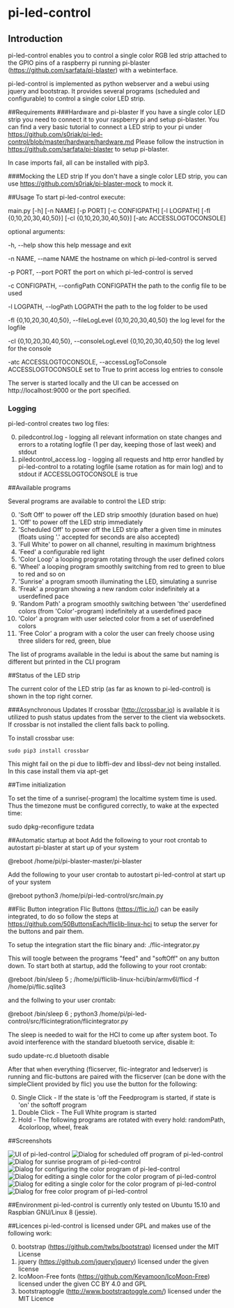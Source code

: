 # pi-led-control
## Introduction
pi-led-control enables you to control a single color RGB led strip attached to the GPIO pins of a raspberry pi running pi-blaster (https://github.com/sarfata/pi-blaster) with a webinterface.

pi-led-control is implemented as python webserver and a webui using jquery and bootstrap.
It provides several programs (scheduled and configurable) to control a single color LED strip.

##Requirements
###Hardware and pi-blaster
If you have a single color LED strip you need to connect it to your raspberry pi and setup pi-blaster.
You can find a very basic tutorial to connect a LED strip to your pi under https://github.com/s0riak/pi-led-control/blob/master/hardware/hardware.md
Please follow the instruction in https://github.com/sarfata/pi-blaster to setup pi-blaster.

In case imports fail, all can be installed with pip3.

###Mocking the LED strip
If you don't have a single color LED strip, you can use https://github.com/s0riak/pi-blaster-mock to mock it.

##Usage
To start pi-led-control execute:

main.py [-h] [-n NAME] [-p PORT] [-c CONFIGPATH] [-l LOGPATH]
    [-fl {0,10,20,30,40,50}] [-cl {0,10,20,30,40,50}]
    [-atc ACCESSLOGTOCONSOLE]

optional arguments:

  -h, --help            show this help message and exit
  
  -n NAME, --name NAME  the hostname on which pi-led-control is served
  
  -p PORT, --port PORT  the port on which pi-led-control is served
  
  -c CONFIGPATH, --configPath CONFIGPATH
                        the path to the config file to be used
			
  -l LOGPATH, --logPath LOGPATH
                        the path to the log folder to be used
			
  -fl {0,10,20,30,40,50}, --fileLogLevel {0,10,20,30,40,50}
                        the log level for the logfile
			
  -cl {0,10,20,30,40,50}, --consoleLogLevel {0,10,20,30,40,50}
                        the log level for the console
			
  -atc ACCESSLOGTOCONSOLE, --accessLogToConsole ACCESSLOGTOCONSOLE
                        set to True to print access log entries to console
   
   
The server is started locally and the UI can be accessed on http://localhost:9000 or the port specified.
### Logging
pi-led-control creates two log files:

0. piledcontrol.log - logging all relevant information on state changes and errors to a rotating logfile (1 per day, keeping those of last week) and stdout
0. piledcontrol_access.log - logging all requests and http error handled by pi-led-control to a rotating logfile (same rotation as for main log) and to stdout if ACCESSLOGTOCONSOLE is true

##Available programs

Several programs are available to control the LED strip:

0. 'Soft Off' to power off the LED strip smoothly (duration based on hue)
0. 'Off' to power off the LED strip immediately
0. 'Scheduled Off' to power off the LED strip after a given time in minutes (floats using '.' accepted for seconds are also accepted)
0. 'Full White' to power on all channel, resulting in maximum brightness
0. 'Feed' a configurable red light
0. 'Color Loop' a looping program rotating through the user defined colors
0. 'Wheel' a looping program smoothly switching from red to green to blue to red and so on
0. 'Sunrise' a program smooth illuminating the LED, simulating a sunrise
0. 'Freak' a program showing a new random color indefinitely at a userdefined pace
0. 'Random Path' a program smoothly switching between 'the' userdefined colors (from 'Color'-program) indefinitely at a userdefined pace
0. 'Color' a program with user selected color from a set of userdefined colors
0. 'Free Color' a program with a color the user can freely choose using three sliders for red, green, blue

The list of programs available in the ledui is about the same but naming is different but printed in the CLI program

##Status of the LED strip

The current color of the LED strip (as far as known to pi-led-control) is shown in the top right corner.

###Asynchronous Updates
If crossbar (http://crossbar.io) is available it is utilized to push status updates from the server to the client via websockets. If crossbar is not installed the client falls back to polling.

To install crossbar use:

    
    sudo pip3 install crossbar

This might fail on the pi due to libffi-dev and libssl-dev not being installed. In this case install them via apt-get

##Time initialization

To set the time of a sunrise(-program) the localtime system time is used.
Thus the timezone must be configured correctly, to wake at the expected time:
	
   sudo dpkg-reconfigure tzdata

##Automatic startup at boot
Add the following to your root crontab to autostart pi-blaster at start up of your system

   @reboot /home/pi/pi-blaster-master/pi-blaster

Add the following to your user crontab to autostart pi-led-control at start up of your system

   @reboot python3 /home/pi/pi-led-control/src/main.py

##Flic Button integration
Flic Buttons (https://flic.io/) can be easily integrated, to do so follow the steps at https://github.com/50ButtonsEach/fliclib-linux-hci to setup the server for the buttons and pair them.

To setup the integration start the flic binary and:
   ./flic-integrator.py
   
This will toogle between the programs "feed" and "softOff" on any button down.
To start both at startup, add the following to your root crontab:
   
   @reboot /bin/sleep 5 ; /home/pi/fliclib-linux-hci/bin/armv6l/flicd -f /home/pi/flic.sqlite3

and the follwing to your user crontab:

   @reboot /bin/sleep 6 ; python3 /home/pi/pi-led-control/src/flicintegration/flicintegrator.py

The sleep is needed to wait for the HCI to come up after system boot.
To avoid interference with the standard bluetooth service, disable it:
   
   sudo update-rc.d bluetooth disable

After that when everything (flicserver, flic-integrator and ledserver) is running and flic-buttons are paired with the flicserver (can be done with the simpleClient provided by flic) you use the button for the following:

0. Single Click - If the state is 'off the Feedprogram is started, if state is 'on' the softoff program
0. Double Click - The Full White program is started
0. Hold - The following programs are rotated with every hold: randomPath, 4colorloop, wheel, freak

##Screenshots

![UI of pi-led-control](https://raw.githubusercontent.com/s0riak/pi-led-control/master/screenshots/pi-led-control-main.png)
![Dialog for scheduled off program of pi-led-control](https://raw.githubusercontent.com/s0riak/pi-led-control/master/screenshots/pi-led-control-off.png)
![Dialog for sunrise program of pi-led-control](https://raw.githubusercontent.com/s0riak/pi-led-control/master/screenshots/pi-led-control-sunrise.png)
![Dialog for configuring the color program of pi-led-control](https://raw.githubusercontent.com/s0riak/pi-led-control/master/screenshots/pi-led-control-color.png)
![Dialog for editing a single color for the color program of pi-led-control](https://raw.githubusercontent.com/s0riak/pi-led-control/master/screenshots/pi-led-control-color-edit.png)
![Dialog for editing a single color for the color program of pi-led-control](https://raw.githubusercontent.com/s0riak/pi-led-control/master/screenshots/pi-led-control-loop-configure.png)
![Dialog for free color program of pi-led-control](https://raw.githubusercontent.com/s0riak/pi-led-control/master/screenshots/pi-led-control-freecolor.png)

##Environment
pi-led-control is currently only tested on Ubuntu 15.10 and Raspbian GNU/Linux 8 (jessie).

##Licences
pi-led-control is licensed under GPL and makes use of the following work:

0. bootstrap (https://github.com/twbs/bootstrap) licensed under the MIT License
0. jquery (https://github.com/jquery/jquery) licensed under the given license
0. IcoMoon-Free fonts (https://github.com/Keyamoon/IcoMoon-Free) licensed under the given CC BY 4.0 and GPL
0. bootstraptoggle (http://www.bootstraptoggle.com/) licensed under the MIT Licence
